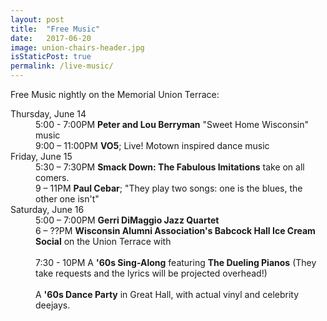 ```yaml
---
layout: post
title:  "Free Music"
date:   2017-06-20
image: union-chairs-header.jpg
isStaticPost: true
permalink: /live-music/
---
```

<style>
@media (min-width:726px) {
  .post-body img {
    display: block;
    margin: 16px 20px 16px 0px;
    float: left;
    width: 46%;
  }
}
@media (max-width:725px) {
  .post-body img {
    display: block;
    margin: 16px 0;
    width:100%;
  }
}
</style>
Free Music nightly on the Memorial Union Terrace:

<dl class="dl-horizontal">
  <dt>Thursday, June 14</dt>
  <dd>
    5:00 - 7:00PM <b>Peter and Lou Berryman</b> "Sweet Home Wisconsin" music <br>
    9:00 – 11:00PM <b>VO5</b>; Live! Motown inspired dance music
  </dd>
  <dt>Friday, June 15</dt>
  <dd>
    5:30 – 7:30PM <b>Smack Down: The Fabulous Imitations</b> take on all comers. <br>
    9 – 11PM <b>Paul Cebar</b>; "They play two songs: one is the blues, the other one isn't"   
  </dd>
  <dt>Saturday, June 16</dt>
  <dd>
    5:00 – 7:00PM <b>Gerri DiMaggio Jazz Quartet</b> <br>
    6 – ??PM <b>Wisconsin Alumni Association's Babcock Hall Ice Cream Social</b> on the Union Terrace with <br>
    <br>
    7:30 - 10PM A <b>'60s Sing-Along</b> featuring <b>The Dueling Pianos</b> (They take requests and the lyrics will be projected overhead!) <br>
    <br>
    A <b>'60s Dance Party</b> in Great Hall, with actual vinyl and celebrity deejays.
  </dd>
</dl>
